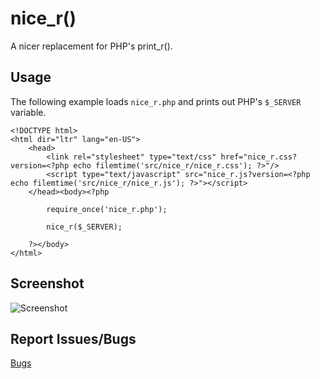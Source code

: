 nice_r()
========

A nicer replacement for PHP's print_r().

Usage
-----

The following example loads `nice_r.php` and prints out PHP's `$_SERVER` variable.

	<!DOCTYPE html>
	<html dir="ltr" lang="en-US">
		<head>
			<link rel="stylesheet" type="text/css" href="nice_r.css?version=<?php echo filemtime('src/nice_r/nice_r.css'); ?>"/>
			<script type="text/javascript" src="nice_r.js?version=<?php echo filemtime('src/nice_r/nice_r.js'); ?>"></script>
		</head><body><?php

			require_once('nice_r.php');

			nice_r($_SERVER);

		?></body>
	</html>

Screenshot
----------

![Screenshot](http://i.stack.imgur.com/VnUuV.png)

Report Issues/Bugs
------------------
[Bugs](https://github.com/uuf6429/nice_r/issues)